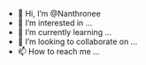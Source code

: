 - 👋 Hi, I’m @Nanthronee
- 👀 I’m interested in ...
- 🌱 I’m currently learning ...
- 💞️ I’m looking to collaborate on ...
- 📫 How to reach me ...

<!---
Nanthronee/Nanthronee is a ✨ special ✨ repository because its `README.md` (this file) appears on your GitHub profile.
You can click the Preview link to take a look at your changes.
--->
